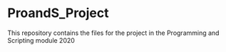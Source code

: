 # ProandS_Project
This repository contains the files for the project in the Programming and Scripting module 2020
